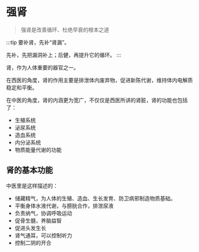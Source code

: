 # 强肾 <Badge type="warning" text="更新中" vertical="middle" />

> 强肾是改善循环、杜绝早衰的根本之道

:::tip
要补肾，先补“肾漏”。

先补，先把漏洞补上；后健，再提升它的循环。
:::

肾，作为人体重要的器官之一。

在西医的角度，肾的作用主要是排泄体内废弃物，促进新陈代谢，维持体内电解质稳定和平衡。

在中医的角度，肾的内涵更为宽广，不仅仅是西医所讲的肾脏，肾的功能也包括了：

- 生殖系统
- 泌尿系统
- 造血系统
- 内分泌系统
- 物质能量代谢的功能

## 肾的基本功能

中医里是这样描述的：

- 储藏精气，为人体的生殖、造血、生长发育、防卫病邪制造物质基础。
- 平衡身体水液代谢，与膀胱合作，排泄尿液
- 负责纳气，协调呼吸运动
- 促骨生髓，养脑益智
- 促进头发生长
- 肾气通耳，可以控制听力
- 控制二阴的开合
